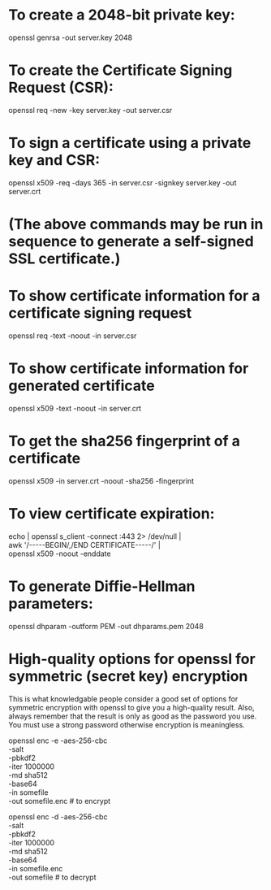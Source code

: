 # To create a 2048-bit private key:

openssl genrsa -out server.key 2048

# To create the Certificate Signing Request (CSR):

openssl req -new -key server.key -out server.csr

# To sign a certificate using a private key and CSR:

openssl x509 -req -days 365 -in server.csr -signkey server.key -out server.crt

# (The above commands may be run in sequence to generate a self-signed SSL certificate.)

# To show certificate information for a certificate signing request

openssl req -text -noout -in server.csr

# To show certificate information for generated certificate

openssl x509 -text -noout -in server.crt

# To get the sha256 fingerprint of a certificate

openssl x509 -in server.crt -noout -sha256 -fingerprint

# To view certificate expiration:

echo | openssl s_client -connect <hostname>:443 2> /dev/null | \
awk '/-----BEGIN/,/END CERTIFICATE-----/' | \
openssl x509 -noout -enddate

# To generate Diffie-Hellman parameters:

openssl dhparam -outform PEM -out dhparams.pem 2048

# High-quality options for openssl for symmetric (secret key) encryption

This is what knowledgable people consider a good set of options for
symmetric encryption with openssl to give you a high-quality result.
Also, always remember that the result is only as good as the password
you use. You must use a strong password otherwise encryption is meaningless.

openssl enc -e -aes-256-cbc \
 -salt \
 -pbkdf2 \
 -iter 1000000 \
 -md sha512 \
 -base64 \
 -in somefile \
 -out somefile.enc # to encrypt

openssl enc -d -aes-256-cbc \
 -salt \
 -pbkdf2 \
 -iter 1000000 \
 -md sha512 \
 -base64 \
 -in somefile.enc \
 -out somefile # to decrypt
